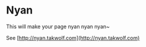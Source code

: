 # Nyan #

This will make your page nyan nyan nyan~

See [http://nyan.takwolf.com](http://nyan.takwolf.com)
